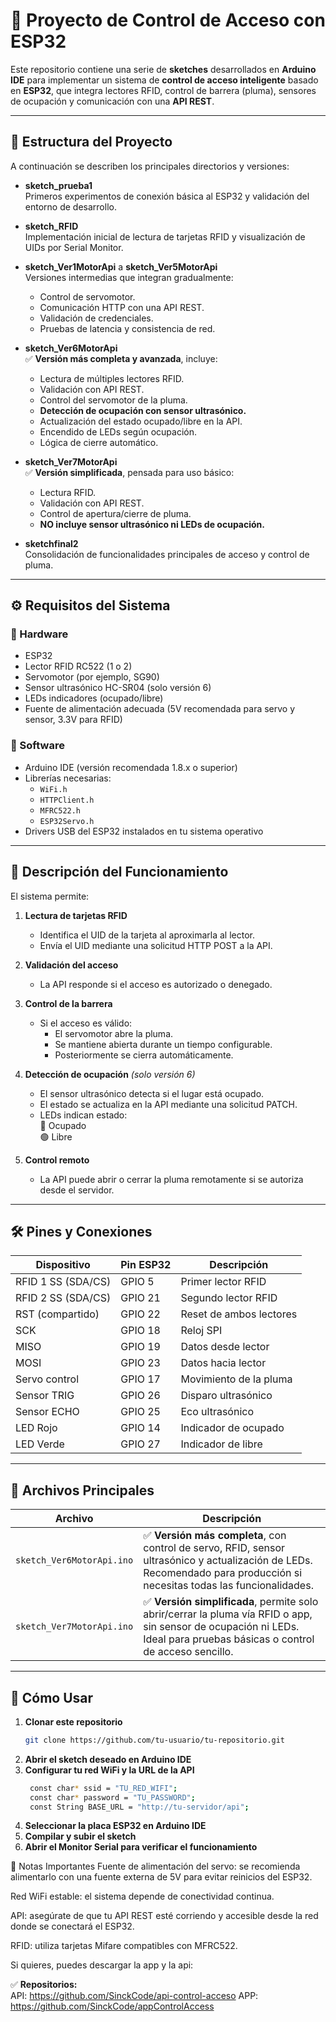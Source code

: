 # 🚪 Proyecto de Control de Acceso con ESP32

Este repositorio contiene una serie de **sketches** desarrollados en **Arduino IDE** para implementar un sistema de **control de acceso inteligente** basado en **ESP32**, que integra lectores RFID, control de barrera (pluma), sensores de ocupación y comunicación con una **API REST**.

---

## 📂 Estructura del Proyecto

A continuación se describen los principales directorios y versiones:

- **sketch_prueba1**  
  Primeros experimentos de conexión básica al ESP32 y validación del entorno de desarrollo.

- **sketch_RFID**  
  Implementación inicial de lectura de tarjetas RFID y visualización de UIDs por Serial Monitor.

- **sketch_Ver1MotorApi** a **sketch_Ver5MotorApi**  
  Versiones intermedias que integran gradualmente:
  - Control de servomotor.
  - Comunicación HTTP con una API REST.
  - Validación de credenciales.
  - Pruebas de latencia y consistencia de red.

- **sketch_Ver6MotorApi**  
  ✅ **Versión más completa y avanzada**, incluye:
  - Lectura de múltiples lectores RFID.
  - Validación con API REST.
  - Control del servomotor de la pluma.
  - **Detección de ocupación con sensor ultrasónico.**
  - Actualización del estado ocupado/libre en la API.
  - Encendido de LEDs según ocupación.
  - Lógica de cierre automático.

- **sketch_Ver7MotorApi**  
  ✅ **Versión simplificada**, pensada para uso básico:
  - Lectura RFID.
  - Validación con API REST.
  - Control de apertura/cierre de pluma.
  - **NO incluye sensor ultrasónico ni LEDs de ocupación.**

- **sketchfinal2**  
  Consolidación de funcionalidades principales de acceso y control de pluma.

---

## ⚙️ Requisitos del Sistema

### 📡 Hardware

- ESP32
- Lector RFID RC522 (1 o 2)
- Servomotor (por ejemplo, SG90)
- Sensor ultrasónico HC-SR04 (solo versión 6)
- LEDs indicadores (ocupado/libre)
- Fuente de alimentación adecuada (5V recomendada para servo y sensor, 3.3V para RFID)

### 🧰 Software

- Arduino IDE (versión recomendada 1.8.x o superior)
- Librerías necesarias:
  - `WiFi.h`
  - `HTTPClient.h`
  - `MFRC522.h`
  - `ESP32Servo.h`
- Drivers USB del ESP32 instalados en tu sistema operativo

---

## 🚦 Descripción del Funcionamiento

El sistema permite:

1. **Lectura de tarjetas RFID**
   - Identifica el UID de la tarjeta al aproximarla al lector.
   - Envía el UID mediante una solicitud HTTP POST a la API.

2. **Validación del acceso**
   - La API responde si el acceso es autorizado o denegado.

3. **Control de la barrera**
   - Si el acceso es válido:
     - El servomotor abre la pluma.
     - Se mantiene abierta durante un tiempo configurable.
     - Posteriormente se cierra automáticamente.

4. **Detección de ocupación** *(solo versión 6)*
   - El sensor ultrasónico detecta si el lugar está ocupado.
   - El estado se actualiza en la API mediante una solicitud PATCH.
   - LEDs indican estado:  
     🔴 Ocupado  
     🟢 Libre

5. **Control remoto**
   - La API puede abrir o cerrar la pluma remotamente si se autoriza desde el servidor.

---

## 🛠️ Pines y Conexiones

| Dispositivo          | Pin ESP32 | Descripción                  |
|----------------------|-----------|------------------------------|
| RFID 1 SS (SDA/CS)   | GPIO 5    | Primer lector RFID           |
| RFID 2 SS (SDA/CS)   | GPIO 21   | Segundo lector RFID          |
| RST (compartido)     | GPIO 22   | Reset de ambos lectores      |
| SCK                  | GPIO 18   | Reloj SPI                    |
| MISO                 | GPIO 19   | Datos desde lector           |
| MOSI                 | GPIO 23   | Datos hacia lector           |
| Servo control        | GPIO 17   | Movimiento de la pluma       |
| Sensor TRIG          | GPIO 26   | Disparo ultrasónico          |
| Sensor ECHO          | GPIO 25   | Eco ultrasónico              |
| LED Rojo             | GPIO 14   | Indicador de ocupado         |
| LED Verde            | GPIO 27   | Indicador de libre           |

---

## 🔑 Archivos Principales

| Archivo                        | Descripción                                                                                  |
|--------------------------------|----------------------------------------------------------------------------------------------|
| `sketch_Ver6MotorApi.ino`      | ✅ **Versión más completa**, con control de servo, RFID, sensor ultrasónico y actualización de LEDs. Recomendado para producción si necesitas todas las funcionalidades. |
| `sketch_Ver7MotorApi.ino`      | ✅ **Versión simplificada**, permite solo abrir/cerrar la pluma vía RFID o app, sin sensor de ocupación ni LEDs. Ideal para pruebas básicas o control de acceso sencillo. |

---

## 🚀 Cómo Usar

1. **Clonar este repositorio**
   ```bash
   git clone https://github.com/tu-usuario/tu-repositorio.git
2. **Abrir el sketch deseado en Arduino IDE**
3. **Configurar tu red WiFi y la URL de la API**
   ```bash
    const char* ssid = "TU_RED_WIFI";
    const char* password = "TU_PASSWORD";
    const String BASE_URL = "http://tu-servidor/api";
4. **Seleccionar la placa ESP32 en Arduino IDE**
5. **Compilar y subir el sketch**
6. **Abrir el Monitor Serial para verificar el funcionamiento**

📝 Notas Importantes
Fuente de alimentación del servo: se recomienda alimentarlo con una fuente externa de 5V para evitar reinicios del ESP32.

Red WiFi estable: el sistema depende de conectividad continua.

API: asegúrate de que tu API REST esté corriendo y accesible desde la red donde se conectará el ESP32.

RFID: utiliza tarjetas Mifare compatibles con MFRC522.


Si quieres, puedes descargar la app y la api:

✅ **Repositorios:**  
API:
https://github.com/SinckCode/api-control-acceso
APP:
https://github.com/SinckCode/appControlAccess
